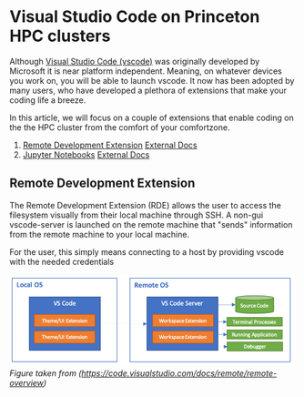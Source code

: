 # Visual Studio Code on Princeton HPC clusters

Although [Visual Studio Code (vscode)](https://code.visualstudio.com) was
originally developed by Microsoft it is near platform independent. Meaning, on
whatever devices you work on, you will be able to launch vscode. It now has been
adopted by many users, who have developed a plethora of extensions that make
your coding life a breeze.

In this article, we will focus on a couple of extensions that enable coding on
the the HPC cluster from the comfort of your comfortzone.

1. [Remote Development Extension](#remote-development-extension) [External Docs](https://code.visualstudio.com/docs/remote/remote-overview)
2. [Jupyter Notebooks]() [External Docs](https://code.visualstudio.com/docs/datascience/jupyter-notebooks)

## Remote Development Extension

The Remote Development Extension (RDE) allows the user to access the filesystem
visually from their local machine through SSH. A non-gui vscode-server is
launched on the remote machine that "sends" information from the remote machine
to your local machine.

For the user, this simply means connecting to a host by providing vscode with the needed credentials




![remotepic](figures/remotevscode.png "Remote Editing")
_Figure taken from (https://code.visualstudio.com/docs/remote/remote-overview)_